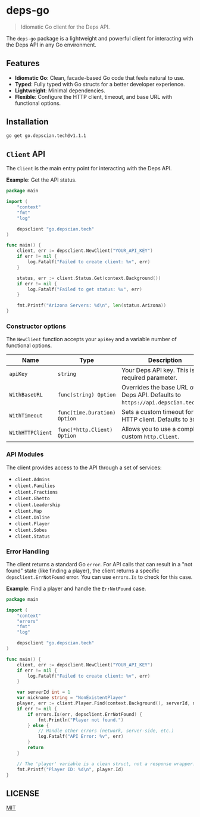# deps-go

> Idiomatic Go client for the Deps API.

The `deps-go` package is a lightweight and powerful client for interacting with the Deps API in any Go environment.

## Features

- **Idiomatic Go**: Clean, facade-based Go code that feels natural to use.
- **Typed**: Fully typed with Go structs for a better developer experience.
- **Lightweight**: Minimal dependencies.
- **Flexible**: Configure the HTTP client, timeout, and base URL with functional options.

## Installation

```sh
go get go.depscian.tech@v1.1.1
```

## `Client` API

The `Client` is the main entry point for interacting with the Deps API.

**Example**: Get the API status.

```go
package main

import (
	"context"
	"fmt"
	"log"

	depsclient "go.depscian.tech"
)

func main() {
	client, err := depsclient.NewClient("YOUR_API_KEY")
	if err != nil {
		log.Fatalf("Failed to create client: %v", err)
	}

	status, err := client.Status.Get(context.Background())
	if err != nil {
		log.Fatalf("Failed to get status: %v", err)
	}

	fmt.Printf("Arizona Servers: %d\n", len(status.Arizona))
}
```

### Constructor options

The `NewClient` function accepts your `apiKey` and a variable number of functional options.

| Name             | Type                | Description                                                                  |
| ---------------- | ------------------- | ---------------------------------------------------------------------------- |
| `apiKey`         | `string`            | Your Deps API key. This is a required parameter.                             |
| `WithBaseURL`    | `func(string) Option` | Overrides the base URL of the Deps API. Defaults to `https://api.depscian.tech/v2`. |
| `WithTimeout`    | `func(time.Duration) Option` | Sets a custom timeout for the HTTP client. Defaults to `30s`.                |
| `WithHTTPClient` | `func(*http.Client) Option` | Allows you to use a completely custom `http.Client`.                         |

### API Modules

The client provides access to the API through a set of services:

- `client.Admins`
- `client.Families`
- `client.Fractions`
- `client.Ghetto`
- `client.Leadership`
- `client.Map`
- `client.Online`
- `client.Player`
- `client.Sobes`
- `client.Status`

### Error Handling

The client returns a standard Go `error`. For API calls that can result in a "not found" state (like finding a player), the client returns a specific `depsclient.ErrNotFound` error. You can use `errors.Is` to check for this case.

**Example**: Find a player and handle the `ErrNotFound` case.

```go
package main

import (
	"context"
	"errors"
	"fmt"
	"log"

	depsclient "go.depscian.tech"
)

func main() {
	client, err := depsclient.NewClient("YOUR_API_KEY")
	if err != nil {
		log.Fatalf("Failed to create client: %v", err)
	}

	var serverId int = 1
	var nickname string = "NonExistentPlayer"
	player, err := client.Player.Find(context.Background(), serverId, nickname)
	if err != nil {
		if errors.Is(err, depsclient.ErrNotFound) {
			fmt.Println("Player not found.")
		} else {
			// Handle other errors (network, server-side, etc.)
			log.Fatalf("API Error: %v", err)
		}
		return
	}

	// The 'player' variable is a clean struct, not a response wrapper.
	fmt.Printf("Player ID: %d\n", player.Id)
}
```

## LICENSE

[MIT](LICENSE)
